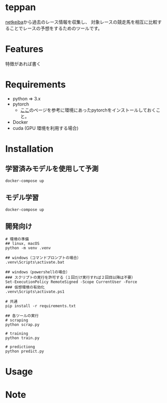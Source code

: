 # teppan

[netkeiba](https://www.netkeiba.com/)から過去のレース情報を収集し、
対象レースの競走馬を相互に比較することでレースの予想をするためのツールです。

# Features
特徴があれば書く

# Requirements
- python => 3.x
- pytorch
    - [ここ](https://pytorch.org/get-started/locally/)のページを参考に環境にあったpytorchをインストールしておくこと。
- Docker
- cuda (GPU 環境を利用する場合)



# Installation

## 学習済みモデルを使用して予測
```
docker-compose up
```

## モデル学習
```
docker-compose up
```

## 開発向け
```
# 環境の準備
## linux, macOS
python -m venv .venv

## windows（コマンドプロンプトの場合）
.venv\Scripts\activate.bat

## windows（powershellの場合）
### スクリプトの実行を許可する（１回だけ実行すれば２回目以降は不要）
Set-ExecutionPolicy RemoteSigned -Scope CurrentUser -Force
### 仮想環境の有効化
.venv\Scripts\activate.ps1

# 共通
pip install -r requirements.txt

## 各ツールの実行
# scraping
python scrap.py

# training
python train.py

# predictiong
python predict.py

```

# Usage


# Note

